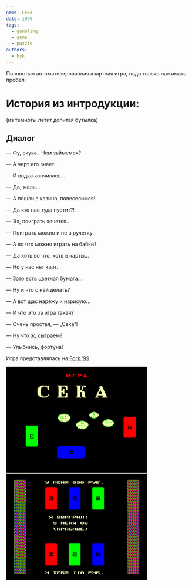 ```yaml
---
name: Сека
date: 1999
tags:
  - gambling
  - game
  - puzzle
authors:
  - byk
---
```


Полностью автоматизированная азартная игра, надо только нажимать пробел.

# История из интродукции:

(из темноты летит допитая бутылка)

## Диалог

— Фу, скука.. Чем займемся?

— А черт его знает…

— И водка кончилась…

— Да, жаль…

— А пошли в казино, повеселимся!

— Да кто нас туда пустит?!

— Эх, поиграть хочется…

— Поиграть можно и не в рулетку.

— А во что можно играть на бабки?

— Да хоть во что, хоть в карты…

— Но у нас нет карт.

— Зато есть цветная бумага…

— Ну и что с ней делать?

— А вот щас нарежу и нарисую…

— И что это за игра такая?

— Очень простая, — „Сека“!

— Ну что ж, сыграем?

— Улыбнись, фортуна!

Игра представлялась на [Fork ’99](../fork99)

![Screenshot 1](seka1.png)
![Screenshot 2](seka2.png)
